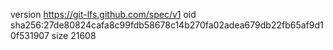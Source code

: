 version https://git-lfs.github.com/spec/v1
oid sha256:27de80824cafa8c99fdb58678c14b270fa02adea679db22fb65af9d10f531907
size 21608
